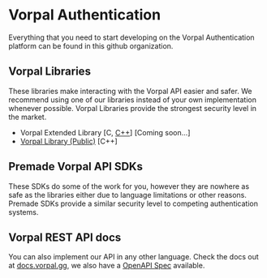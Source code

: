 # Vorpal Authentication

Everything that you need to start developing on the Vorpal Authentication platform can be found in this github organization.



## Vorpal Libraries
These libraries make interacting with the Vorpal API easier and safer. We recommend using one of our libraries instead of your own implementation whenever possible.
Vorpal Libraries provide the strongest security level in the market.

 - Vorpal Extended Library [C, [C++](https://github.com/VorpalAuth/VorpalLibrary-CPP-Public)] [Coming soon...]
 - [Vorpal Library (Public)](https://github.com/VorpalAuth/VorpalLibrary-Public) [C++]

## Premade Vorpal API SDKs
These SDKs do some of the work for you, however they are nowhere as safe as the libraries either due to language limitations or other reasons.
Premade SDKs provide a similar security level to competing authentication systems.

## Vorpal REST API docs
You can also implement our API in any other language.
Check the docs out at [docs.vorpal.gg](https://docs.vorpal.gg), we also have a [OpenAPI Spec](https://github.com/VorpalAuth/Vorpal-OpenApiSpec) available.
